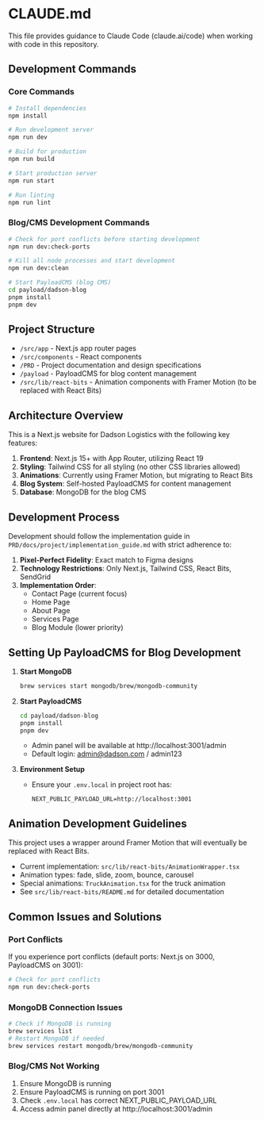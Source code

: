 # CLAUDE.md

This file provides guidance to Claude Code (claude.ai/code) when working with code in this repository.

## Development Commands

### Core Commands
```bash
# Install dependencies
npm install

# Run development server
npm run dev

# Build for production
npm run build

# Start production server
npm run start

# Run linting
npm run lint
```

### Blog/CMS Development Commands
```bash
# Check for port conflicts before starting development
npm run dev:check-ports

# Kill all node processes and start development
npm run dev:clean

# Start PayloadCMS (blog CMS)
cd payload/dadson-blog
pnpm install
pnpm dev
```

## Project Structure

- `/src/app` - Next.js app router pages
- `/src/components` - React components
- `/PRD` - Project documentation and design specifications
- `/payload` - PayloadCMS for blog content management
- `/src/lib/react-bits` - Animation components with Framer Motion (to be replaced with React Bits)

## Architecture Overview

This is a Next.js website for Dadson Logistics with the following key features:

1. **Frontend**: Next.js 15+ with App Router, utilizing React 19
2. **Styling**: Tailwind CSS for all styling (no other CSS libraries allowed)
3. **Animations**: Currently using Framer Motion, but migrating to React Bits
4. **Blog System**: Self-hosted PayloadCMS for content management
5. **Database**: MongoDB for the blog CMS

## Development Process

Development should follow the implementation guide in `PRD/docs/project/implementation_guide.md` with strict adherence to:

1. **Pixel-Perfect Fidelity**: Exact match to Figma designs
2. **Technology Restrictions**: Only Next.js, Tailwind CSS, React Bits, SendGrid
3. **Implementation Order**:
   - Contact Page (current focus)
   - Home Page
   - About Page
   - Services Page
   - Blog Module (lower priority)

## Setting Up PayloadCMS for Blog Development

1. **Start MongoDB**
   ```bash
   brew services start mongodb/brew/mongodb-community
   ```

2. **Start PayloadCMS**
   ```bash
   cd payload/dadson-blog
   pnpm install
   pnpm dev
   ```
   - Admin panel will be available at http://localhost:3001/admin
   - Default login: admin@dadson.com / admin123

3. **Environment Setup**
   - Ensure your `.env.local` in project root has:
     ```
     NEXT_PUBLIC_PAYLOAD_URL=http://localhost:3001
     ```

## Animation Development Guidelines

This project uses a wrapper around Framer Motion that will eventually be replaced with React Bits.

- Current implementation: `src/lib/react-bits/AnimationWrapper.tsx`
- Animation types: fade, slide, zoom, bounce, carousel
- Special animations: `TruckAnimation.tsx` for the truck animation
- See `src/lib/react-bits/README.md` for detailed documentation

## Common Issues and Solutions

### Port Conflicts
If you experience port conflicts (default ports: Next.js on 3000, PayloadCMS on 3001):
```bash
# Check for port conflicts
npm run dev:check-ports
```

### MongoDB Connection Issues
```bash
# Check if MongoDB is running
brew services list
# Restart MongoDB if needed
brew services restart mongodb/brew/mongodb-community
```

### Blog/CMS Not Working
1. Ensure MongoDB is running
2. Ensure PayloadCMS is running on port 3001
3. Check `.env.local` has correct NEXT_PUBLIC_PAYLOAD_URL
4. Access admin panel directly at http://localhost:3001/admin